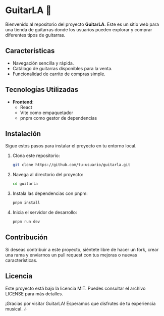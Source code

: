 # GuitarLA 🎸

Bienvenido al repositorio del proyecto **GuitarLA**. Este es un sitio web para una tienda de guitarras donde los usuarios pueden explorar y comprar diferentes tipos de guitarras.

## Características

- Navegación sencilla y rápida.
- Catálogo de guitarras disponibles para la venta.
- Funcionalidad de carrito de compras simple.

## Tecnologías Utilizadas

- **Frontend**:
  - React
  - Vite como empaquetador
  - pnpm como gestor de dependencias

## Instalación

Sigue estos pasos para instalar el proyecto en tu entorno local.

1. Clona este repositorio:

   ```bash
   git clone https://github.com/tu-usuario/guitarla.git

   ```

2. Navega al directorio del proyecto:

   ```bash
   cd guitarla

   ```

3. Instala las dependencias con pnpm:

   ```bash
   pnpm install

   ```

4. Inicia el servidor de desarrollo:
   ```bash
   pnpm run dev
   ```

## Contribución

Si deseas contribuir a este proyecto, siéntete libre de hacer un fork, crear una rama y enviarnos un pull request con tus mejoras o nuevas características.

## Licencia

Este proyecto está bajo la licencia MIT. Puedes consultar el archivo LICENSE para más detalles.

¡Gracias por visitar GuitarLA! Esperamos que disfrutes de tu experiencia musical. 🎶
